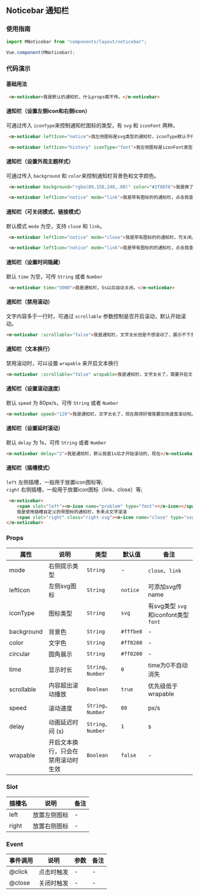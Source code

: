 ## Noticebar 通知栏
### 使用指南
``` javascript
import MNoticebar from "components/layout/noticebar";

Vue.component(MNoticebar);
```
### 代码演示
#### 基础用法
```html
 <m-noticebar>我是默认的通知栏，什么props都不传。</m-noticebar>
```
#### 通知栏（设置左侧icon和右侧icon）
可通过传入 `iconType`来控制通知栏图标的类型，有 `svg` 和 `iconFont` 两种。
```html
 <m-noticebar leftIcon="notice">我左侧图标是svg类型的通知栏，iconType默认不传就是svg类型。</m-noticebar>
```
```html
 <m-noticebar leftIcon="history" iconType="font">我左侧图标是iconFont类型的通知栏，iconType传值font。</m-noticebar>
```

#### 通知栏（设置外观主题样式）
可通过传入 `background` 和 `color`来控制通知栏背景色和文字颜色。
```html
 <m-noticebar background="rgba(89,158,248,.08)" color="#2f86f6">我是换了背景和文字颜色的通知栏</m-noticebar>
```
```html
 <m-noticebar leftIcon="notice" mode="link">我是带有图标的的通知栏，点击我查看详情。</m-noticebar>
```

#### 通知栏（可关闭模式、链接模式）
默认模式 `mode` 为空，支持 `close` 和 `link`。
```html
 <m-noticebar leftIcon="notice" mode="close">我是带有图标的的通知栏，可关闭。</m-noticebar>
```
```html
 <m-noticebar leftIcon="notice" mode="link">我是带有图标的的通知栏，点击我查看详情。</m-noticebar>
```

#### 通知栏（设置时间隐藏）
默认 `time` 为空，可传 `String` 或者 `Number`
```html
 <m-noticebar time="5000">我是通知栏，5s以后自动关闭。</m-noticebar>
```

#### 通知栏（禁用滚动）
文字内容多于一行时，可通过 `scrollable` 参数控制是否开启滚动，默认开始滚动。
```html
<m-noticebar :scrollable="false">我是通知栏，文字太长但是不想滚动了，展示不下多余的隐藏。</m-noticebar>
```

#### 通知栏（文本换行）
禁用滚动时，可以设置 `wrapable` 来开启文本换行
```html
<m-noticebar :scrollable="false" wrapable>我是通知栏，文字太长了，需要开启文本换行展示。</m-noticebar>
```

#### 通知栏（设置滚动速度）
默认 `speed` 为 80px/s，可传 `String` 或者 `Number`
```html
<m-noticebar speed="120">我是通知栏，文字太长了，现在跑得好慢我要加快速度滚动啦。</m-noticebar>
```

#### 通知栏（设置延时滚动）
默认 `delay` 为 1s，可传 `String` 或者 `Number`
```html
<m-noticebar delay="2">我是通知栏，默认我是1s后才开始滚动的，现在</m-noticebar>
```

#### 通知栏（插槽模式）
`left` 左侧插槽，一般用于放置icon图标等;<br>
`right` 右侧插槽，一般用于放置icon图标（link、close）等;<br>
```html
 <m-noticebar>
    <span slot="left"><m-icon name="problem" type="font"></m-icon></span>
    我是使用插槽自定义的带图标的通知栏，多来点文字滚滚
    <span slot="right" class="right-svg"><m-icon name="close" type="svg"></m-icon></span>
</m-noticebar>
```

### Props
| 属性 | 说明 | 类型 | 默认值 | 备注 |
|------|------|------|------|------|
| mode | 右侧提示类型 | `String` | - | `close`、`link` |
| leftIcon | 左侧svg图标 | `String` | `notice` | 可添加svg传name |
| iconType | 图标类型 | `String` | `svg` | 有svg类型 `svg` 和iconfont类型 `font` |
| background | 背景色 | `String` | `#fffbe8` | - |
| color | 文字色 | `String` | `#ff8200` | - |
| circular | 圆角展示 | `String` | `#ff8200` | - |
| time | 显示时长 | `String`、`Number` | `0` | time为0不自动消失 |
| scrollable | 内容超出滚动播放 | `Boolean` | `true` | 优先级低于wrapable |
| speed | 滚动速度 | `String`、`Number` | `80` | px/s |
| delay | 动画延迟时间 (s) |`String`、`Number` | `1` | s |
| wrapable | 开启文本换行，只会在禁用滚动时生效 | `Boolean` | `false` | - |

### Slot
| 插槽名 | 说明 | 备注 |
|------|------|------|
| left | 放置左侧图标 | - |
| right | 放置右侧图标 | - |

### Event
| 事件调用 | 说明 | 参数 | 备注 |
|------|------|------|------|
| @click | 点击时触发 | - | - |
| @close | 关闭时触发 | - | - |